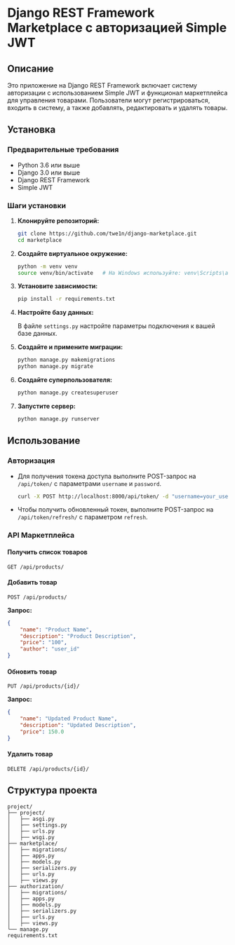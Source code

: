 # Django REST Framework Marketplace с авторизацией Simple JWT

## Описание

Это приложение на Django REST Framework включает систему авторизации с использованием Simple JWT и функционал маркетплейса для управления товарами. Пользователи могут регистрироваться, входить в систему, а также добавлять, редактировать и удалять товары.

## Установка

### Предварительные требования

- Python 3.6 или выше
- Django 3.0 или выше
- Django REST Framework
- Simple JWT

### Шаги установки

1. **Клонируйте репозиторий:**

   ```bash
   git clone https://github.com/twe1n/django-marketplace.git
   cd marketplace
   ```

2. **Создайте виртуальное окружение:**

   ```bash
   python -m venv venv
   source venv/bin/activate   # На Windows используйте: venv\Scripts\activate
   ```

3. **Установите зависимости:**

   ```bash
   pip install -r requirements.txt
   ```

4. **Настройте базу данных:**

   В файле `settings.py` настройте параметры подключения к вашей базе данных.

5. **Создайте и примените миграции:**

   ```bash
   python manage.py makemigrations
   python manage.py migrate
   ```

6. **Создайте суперпользователя:**

   ```bash
   python manage.py createsuperuser
   ```

7. **Запустите сервер:**

   ```bash
   python manage.py runserver
   ```

## Использование

### Авторизация

- Для получения токена доступа выполните POST-запрос на `/api/token/` с параметрами `username` и `password`.

   ```bash
   curl -X POST http://localhost:8000/api/token/ -d "username=your_username&password=your_password"
   ```

- Чтобы получить обновленный токен, выполните POST-запрос на `/api/token/refresh/` с параметром `refresh`.

### API Маркетплейса

#### Получить список товаров

```http
GET /api/products/
```

#### Добавить товар

```http
POST /api/products/
```
**Запрос:**
```json
{
    "name": "Product Name",
    "description": "Product Description",
    "price": "100",
    "author": "user_id"
}
```

#### Обновить товар

```http
PUT /api/products/{id}/
```

**Запрос:**
```json
{
    "name": "Updated Product Name",
    "description": "Updated Description",
    "price": 150.0
}
```

#### Удалить товар

```http
DELETE /api/products/{id}/
```

## Структура проекта

```
project/
├── project/
│   ├── asgi.py
│   ├── settings.py
│   ├── urls.py
│   ├── wsgi.py
├── marketplace/
│   ├── migrations/
│   ├── apps.py
│   ├── models.py
│   ├── serializers.py
│   ├── urls.py
│   ├── views.py
├── authorization/
│   ├── migrations/
│   ├── apps.py
│   ├── models.py
│   ├── serializers.py
│   ├── urls.py
│   ├── views.py
└── manage.py
requirements.txt
```
